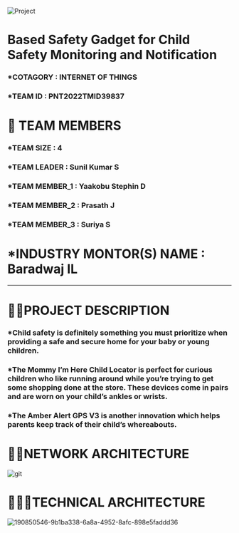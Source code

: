 ![Project](https://user-images.githubusercontent.com/113492779/198783868-40c352f8-8c28-4b6f-b1c7-99a0b56d9f96.jpg)
# **Based Safety Gadget for Child Safety Monitoring and Notification**
### *COTAGORY : INTERNET OF THINGS
### *TEAM ID : PNT2022TMID39837
# 👦 **TEAM MEMBERS**
### *TEAM SIZE : 4
### *TEAM LEADER : Sunil Kumar S
### *TEAM MEMBER_1 : Yaakobu Stephin D
### *TEAM MEMBER_2 : Prasath J
### *TEAM MEMBER_3 : Suriya S
# *INDUSTRY MONTOR(S) NAME : Baradwaj IL
***
# **👨‍🏫PROJECT DESCRIPTION**
### *Child safety is definitely something you must prioritize when providing a safe and secure home for your baby or young children.
### *The Mommy I’m Here Child Locator is perfect for curious children who like running around while you’re trying to get some shopping done at the store. These devices come in pairs and are worn on your child’s ankles or wrists.
### *The Amber Alert GPS V3 is another innovation which helps parents keep track of their child’s whereabouts.
# 👨‍💻**NETWORK ARCHITECTURE**
![git](https://user-images.githubusercontent.com/113492779/198800977-2901c341-86a4-4ee0-ab33-13d9397eda82.PNG)
# 🔎👷‍♀️**TECHNICAL ARCHITECTURE**
![190850546-9b1ba338-6a8a-4952-8afc-898e5faddd36](https://user-images.githubusercontent.com/113492779/198801617-e318111b-dfd6-41be-9e8d-14a6d0b0aad3.png)
